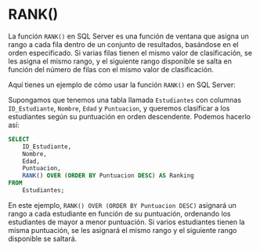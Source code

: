 # RANK()

La función `RANK()` en SQL Server es una función de ventana que asigna un rango a cada fila dentro de un conjunto de resultados, basándose en el orden especificado. Si varias filas tienen el mismo valor de clasificación, se les asigna el mismo rango, y el siguiente rango disponible se salta en función del número de filas con el mismo valor de clasificación.

Aquí tienes un ejemplo de cómo usar la función `RANK()` en SQL Server:

Supongamos que tenemos una tabla llamada `Estudiantes` con columnas `ID_Estudiante`, `Nombre`, `Edad` y `Puntuacion`, y queremos clasificar a los estudiantes según su puntuación en orden descendente. Podemos hacerlo así:

```sql
SELECT 
    ID_Estudiante,
    Nombre,
    Edad,
    Puntuacion,
    RANK() OVER (ORDER BY Puntuacion DESC) AS Ranking
FROM 
    Estudiantes;
```

En este ejemplo, `RANK() OVER (ORDER BY Puntuacion DESC)` asignará un rango a cada estudiante en función de su puntuación, ordenando los estudiantes de mayor a menor puntuación. Si varios estudiantes tienen la misma puntuación, se les asignará el mismo rango y el siguiente rango disponible se saltará.